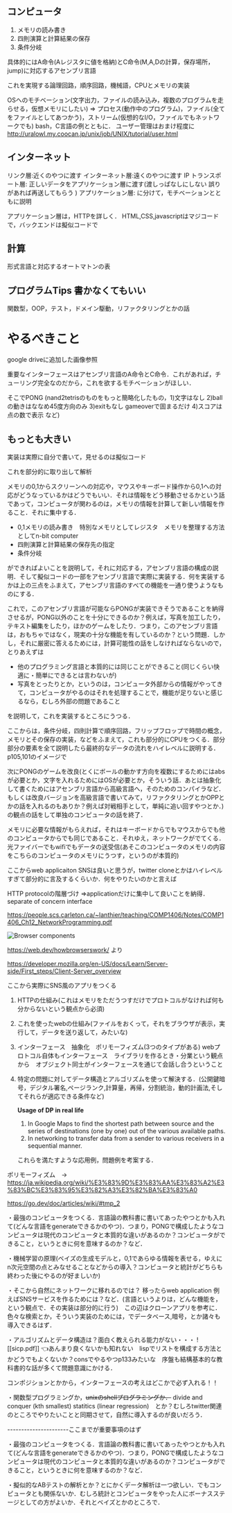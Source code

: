 ## コンピュータ

1. メモリの読み書き
2. 四則演算と計算結果の保存
3. 条件分岐

具体的にはA命令(Aレジスタに値を格納)とC命令(M,A,Dの計算，保存場所，jump)に対応するアセンブリ言語

これを実現する論理回路，順序回路，機械語，CPUとメモリの実装

OSへのモチベーション(文字出力，ファイルの読み込み，複数のプログラムを走らせる，仮想メモリにしたい)
=> プロセス(動作中のプログラム)，ファイル(全てをファイルとしてあつかう)，ストリーム(仮想的なI/O，ファイルでもネットワークでも)
bash，C言語の例とともに．
ユーザー管理はおまけ程度に
http://uralowl.my.coocan.jp/unix/job/UNIX/tutorial/user.html


## インターネット

リンク層:近くのやつに渡す 
インターネット層:遠くのやつに渡す IP 
トランスポート層: 正しいデータをアプリケーション層に渡す(渡しっぱなしにしない 誤りがあれば再送してもらう )
アプリケーション層:
に分けて，モチベーションとともに説明

アプリケーション層は，HTTPを詳しく．
HTML,CSS,javascriptはマジコードで，バックエンドは擬似コードで

## 計算
形式言語と対応するオートマトンの表


## プログラムTips 書かなくてもいい

関数型，OOP，テスト，ドメイン駆動，リファクタリングとかの話




# やるべきこと

google driveに追加した画像参照

重要なインターフェースはアセンブリ言語のA命令とC命令．これがあれば，チューリング完全なのだから，これを欲するモチベーションがほしい．

そこでPONG (nand2tetrisのものをもっと簡略化したもの，1)文字はなし 2)ballの動きはななめ45度方向のみ 3)exitもなし gameoverで固まるだけ 4)スコアは点の数で表示 など)



## もっとも大きい

実装は実際に自分で書いて，見せるのは擬似コード

これを部分的に取り出して解析

メモリの0,1からスクリーンへの対応や，マウスやキーボード操作から0,1への対応がどうなっているかはどうでもいい．それは情報をどう移動させるかという話であって，コンピュータが関わるのは，メモリの情報を計算して新しい情報を作ること．それに集中する．

- 0,1メモリの読み書き　特別なメモリとしてレジスタ　メモリを整理する方法としてn-bit computer
- 四則演算と計算結果の保存先の指定
- 条件分岐

ができればよいことを説明して，それに対応する，アセンブリ言語の構成の説明．そして擬似コードの一部をアセンブリ言語で実際に実装する．何を実装するかは上の三点をふまえて，アセンブリ言語のすべての機能を一通り使うようなものにする．

これで，このアセンブリ言語が可能ならPONGが実装できそうであることを納得させるが，PONG以外のことを十分にできるのか？例えば，写真を加工したり，テキスト編集をしたり，ほかのゲームをしたり．つまり，このアセンブリ言語は，おもちゃではなく，現実の十分な機能を有しているのか？という問題．しかし，それに厳密に答えるためには，計算可能性の話をしなければならないので，とりあえずは

- 他のプログラミング言語と本質的には同じことができること(同じくらい快適に・簡単にできるとは言わないが)
- 写真をとったりとか，というのは，コンピュータ外部からの情報がやってきて，コンピュータがやるのはそれを処理することで，機能が足りないと感じるなら，むしろ外部の問題であること

を説明して，これを実装するところにうつる．

ここからは，条件分岐，四則計算で順序回路，フリップフロップで時間の概念，メモリとその保存の実装，などをふまえて，これも部分的にCPUをつくる．部分部分の要素を全て説明したら最終的なデータの流れをハイレベルに説明する．p105,101のイメージで

次にPONGのゲームを改良(とくにボールの動かす方向を複数にするためにはabsが必要とか，文字を入れるためにはOSが必要とか，そういう話．あとは抽象化して書くためにはアセンブリ言語から高級言語へ，そのためのコンパイラなど．もしくは改良バージョンを高級言語で書いてみて，リファクタリングとかOPPとかの話を入れるのもありか？例えば対戦相手として，単純に追い回すやつとか．)の観点の話をして単独のコンピュータの話を終了．

メモリに必要な情報がもらえれば，それはキーボードからでもマウスからでも他のコンピュータからでも同じであること．それゆえ，ネットワークがでてくる．光ファイバーでもwifiでもデータの送受信(あそこのコンピュータのメモリの内容をこちらのコンピュータのメモリにうつす，というのが本質的)

ここからweb applicaiton SNSは良いと思うが，twitter cloneとかはハイレベルすぎて部分的に言及するくらいか．何をやりたいのかと言えば

HTTP protocolの階層づけ =>applicationだけに集中して良いことを納得．separate of concern interface

https://people.scs.carleton.ca/~lanthier/teaching/COMP1406/Notes/COMP1406_Ch12_NetworkProgramming.pdf

![Browser components](https://web-dev.imgix.net/image/T4FyVKpzu4WKF1kBNvXepbi08t52/PgPX6ZMyKSwF6kB8zIhB.png?auto=format)

https://web.dev/howbrowserswork/ より

https://developer.mozilla.org/en-US/docs/Learn/Server-side/First_steps/Client-Server_overview

ここから実際にSNS風のアプリをつくる







1. HTTPの仕組み(これはメモリをただうつすだけでプロトコルがなければ何も分からないという観点から必須)

2. これを使ったwebの仕組み(ファイルをおくって，それをブラウザが表示，実行して，データを送り返して，みたいな)

3. インターフェース　抽象化　ポリモーフィズム(3つのタイプがある)  webプロトコル自体もインターフェース　ライブラリを作るとき・分業という観点から　オブジェクト同士がインターフェースを通じて会話し合うということ

4. 特定の問題に対してデータ構造とアルゴリズムを使って解決する．(公開鍵暗号，デジタル署名,ページランク,計算量，再帰，分割統治，動的計画法,そしてそれらが適応できる条件など)

   

   **Usage of DP in real life**

   1. In Google Maps to find the shortest path between source and the series of destinations (one by one) out of the various available paths.
   2. In networking to transfer data from a sender to various receivers in a sequential manner.

   

   これらを満たすような応用例，問題例を考案する．

ポリモーフィズム　→　https://ja.wikipedia.org/wiki/%E3%83%9D%E3%83%AA%E3%83%A2%E3%83%BC%E3%83%95%E3%82%A3%E3%82%BA%E3%83%A0

https://go.dev/doc/articles/wiki/#tmp_2

・最強のコンピュータをつくる．言語論の教科書に書いてあったやつとかも入れて(どんな言語をgenerateできるかのやつ)．つまり，PONGで構成したようなコンピュータは現代のコンピュータと本質的な違いがあるのか？コンピュータができること，というときに何を意味するのか？など．



・機械学習の原理(ベイズの生成モデルと，0,1であらゆる情報を表せる，ゆえにn次元空間の点とみなせることなどからの導入？コンピュータと統計がどちらも終わった後にやるのが好ましいか)

















・そこから自然にネットワークに移れるのでは？
移ったらweb application 例えばSNSサービスを作るためには？など．(言語というよりは，どんな機能を，という観点で．その実装は部分的に行う)　この辺はクローンアプリを参考に．
色々な検索とか，そういう実装のためには，でデータベース,暗号，とか諸々も導入できるはず．





・アルゴリズムとデータ構造は？面白く教えられる能力がない・・・
![[sicp.pdf]] 👈あんまり良くないかも知れない　lispでリストを構成する方法とかどうでもよくないか？consでやるやつp133みたいな　序盤も結構基本的な教科書的な話が多くて問題意識にかける．

コンポジションとかから，インターフェースの考えはどこかで必ず入れる！！

・関数型プログラミングか，~~unixのshellプログラミングか．~~
divide and conquer (kth smallest)
statitics (linear regression)　とか？むしろtwitter関連のところでやりたいことと同期させて，自然に導入するのが良いだろう．



----------------------ここまでが重要事項のはず

・最強のコンピュータをつくる．言語論の教科書に書いてあったやつとかも入れて(どんな言語をgenerateできるかのやつ)．つまり，PONGで構成したようなコンピュータは現代のコンピュータと本質的な違いがあるのか？コンピュータができること，というときに何を意味するのか？など．

・擬似的なABテストの解析とか？とにかくデータ解析は一つ欲しい．でもコンピュータとも関係ないか．むしろ統計とコンピュータをやった人にボーナスステージとしての方がよいか．それとベイズとかのところで．